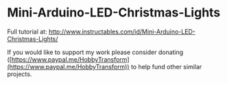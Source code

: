 # Mini-Arduino-LED-Christmas-Lights
Full tutorial at: http://www.instructables.com/id/Mini-Arduino-LED-Christmas-Lights/

If you would like to support my work please consider donating ([https://www.paypal.me/HobbyTransform](https://www.paypal.me/HobbyTransform)) to help fund other similar projects.
